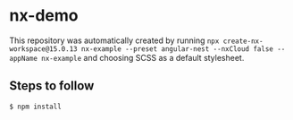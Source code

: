 # nx-demo

This repository was automatically created by running `npx create-nx-workspace@15.0.13 nx-example --preset angular-nest --nxCloud false --appName nx-example` and choosing SCSS as a default stylesheet.

## Steps to follow

`$ npm install`